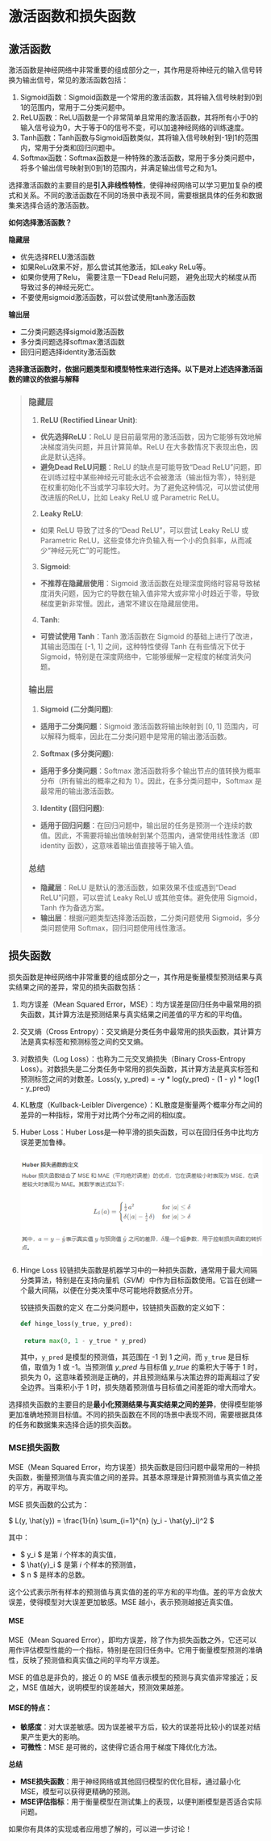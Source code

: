 # 激活函数和损失函数
## 激活函数

激活函数是神经网络中非常重要的组成部分之一，其作用是将神经元的输入信号转换为输出信号，常见的激活函数包括：

1. Sigmoid函数：Sigmoid函数是一个常用的激活函数，其将输入信号映射到0到1的范围内，常用于二分类问题中。
2. ReLU函数：ReLU函数是一个非常简单且常用的激活函数，其将所有小于0的输入信号设为0，大于等于0的信号不变，可以加速神经网络的训练速度。
3. Tanh函数：Tanh函数与Sigmoid函数类似，其将输入信号映射到-1到1的范围内，常用于分类和回归问题中。
4. Softmax函数：Softmax函数是一种特殊的激活函数，常用于多分类问题中，将多个输出信号映射到0到1的范围内，并满足输出信号之和为1。

选择激活函数的主要目的是**引入非线性特性**，使得神经网络可以学习更加复杂的模式和关系。不同的激活函数在不同的场景中表现不同，需要根据具体的任务和数据集来选择合适的激活函数。

**如何选择激活函数？**

**隐藏层**

- 优先选择RELU激活函数
- 如果ReLu效果不好，那么尝试其他激活，如Leaky ReLu等。
- 如果你使用了Relu， 需要注意一下Dead Relu问题， 避免出现大的梯度从而导致过多的神经元死亡。
- 不要使用sigmoid激活函数，可以尝试使用tanh激活函数

**输出层**

- 二分类问题选择sigmoid激活函数
- 多分类问题选择softmax激活函数
- 回归问题选择identity激活函数

**选择激活函数时，依据问题类型和模型特性来进行选择。以下是对上述选择激活函数的建议的依据与解释**

>### 隐藏层
>
>1. **ReLU (Rectified Linear Unit)**:
>   - **优先选择ReLU**：ReLU 是目前最常用的激活函数，因为它能够有效地解决梯度消失问题，并且计算简单。ReLU 在大多数情况下表现出色，因此是默认选择。
>   - **避免Dead ReLU问题**：ReLU 的缺点是可能导致“Dead ReLU”问题，即在训练过程中某些神经元可能永远不会被激活（输出恒为零），特别是在权重初始化不当或学习率较大时。为了避免这种情况，可以尝试使用改进版的ReLU，比如 Leaky ReLU 或 Parametric ReLU。
>
>2. **Leaky ReLU**:
>   - 如果 ReLU 导致了过多的“Dead ReLU”，可以尝试 Leaky ReLU 或 Parametric ReLU，这些变体允许负输入有一个小的负斜率，从而减少“神经元死亡”的可能性。
>
>3. **Sigmoid**:
>   - **不推荐在隐藏层使用**：Sigmoid 激活函数在处理深度网络时容易导致梯度消失问题，因为它的导数在输入值非常大或非常小时趋近于零，导致梯度更新非常慢。因此，通常不建议在隐藏层使用。
>
>4. **Tanh**:
>   - **可尝试使用 Tanh**：Tanh 激活函数在 Sigmoid 的基础上进行了改进，其输出范围在 [-1, 1] 之间，这种特性使得 Tanh 在有些情况下优于 Sigmoid，特别是在深度网络中，它能够缓解一定程度的梯度消失问题。
>
>### 输出层
>
>1. **Sigmoid (二分类问题)**:
>   - **适用于二分类问题**：Sigmoid 激活函数将输出映射到 [0, 1] 范围内，可以解释为概率，因此在二分类问题中是常用的输出激活函数。
>
>2. **Softmax (多分类问题)**:
>   - **适用于多分类问题**：Softmax 激活函数将多个输出节点的值转换为概率分布（所有输出的概率之和为 1）。因此，在多分类问题中，Softmax 是最常用的输出激活函数。
>
>3. **Identity (回归问题)**:
>   - **适用于回归问题**：在回归问题中，输出层的任务是预测一个连续的数值。因此，不需要将输出值映射到某个范围内，通常使用线性激活（即 identity 函数），这意味着输出值直接等于输入值。
>
>### 总结
>
>- **隐藏层**：ReLU 是默认的激活函数，如果效果不佳或遇到“Dead ReLU”问题，可以尝试 Leaky ReLU 或其他变体。避免使用 Sigmoid，Tanh 作为备选方案。
>- **输出层**：根据问题类型选择激活函数，二分类问题使用 Sigmoid，多分类问题使用 Softmax，回归问题使用线性激活。

## 损失函数

损失函数是神经网络中非常重要的组成部分之一，其作用是衡量模型预测结果与真实结果之间的差异，常见的损失函数包括：

1. 均方误差（Mean Squared Error，MSE）：均方误差是回归任务中最常用的损失函数，其计算方法是预测结果与真实结果之间差值的平方和的平均值。

2. 交叉熵（Cross Entropy）：交叉熵是分类任务中最常用的损失函数，其计算方法是真实标签和预测标签之间的交叉熵。

3. 对数损失（Log Loss）：也称为二元交叉熵损失（Binary Cross-Entropy Loss）。对数损失是二分类任务中常用的损失函数，其计算方法是真实标签和预测标签之间的对数差。Loss(y, y_pred) = -y * log(y_pred) - (1 - y) * log(1 - y_pred)

4. KL散度（Kullback-Leibler Divergence）：KL散度是衡量两个概率分布之间的差异的一种指标，常用于对比两个分布之间的相似度。

5. Huber Loss：Huber Loss是一种平滑的损失函数，可以在回归任务中比均方误差更加鲁棒。

   ![image-20241112200944689](../../Image/image-20241112200944689.png)

7. Hinge Loss 铰链损失函数是机器学习中的一种损失函数，通常用于最大间隔分类算法，特别是在支持向量机$（SVM）$中作为目标函数使用。它旨在创建一个最大间隔，以便在分类决策中尽可能地将数据点分开。

   铰链损失函数的定义 在二分类问题中，铰链损失函数的定义如下：

   ```python
   def hinge_loss(y_true, y_pred):
   
   	return max(0, 1 - y_true * y_pred)
   ```

   其中，`y_pred` 是模型的预测值，其范围在 -1 到 1 之间，而 `y_true` 是目标值，取值为 1 或 -1。当预测值 *y_pred* 与目标值 *y_true* 的乘积大于等于 1 时，损失为 0，这意味着预测是正确的，并且预测结果与决策边界的距离超过了安全边界。当乘积小于 1 时，损失随着预测值与目标值之间差距的增大而增大。

选择损失函数的主要目的是**最小化预测结果与真实结果之间的差异**，使得模型能够更加准确地预测目标值。不同的损失函数在不同的场景中表现不同，需要根据具体的任务和数据集来选择合适的损失函数。

### MSE损失函数

MSE（Mean Squared Error，均方误差）损失函数是回归问题中最常用的一种损失函数，衡量预测值与真实值之间的差异。其基本原理是计算预测值与真实值之差的平方，再取平均。

MSE 损失函数的公式为：

$
L(y, \hat{y}) = \frac{1}{n} \sum_{i=1}^{n} (y_i - \hat{y}_i)^2
$

其中：
- $ y_i $ 是第 $i$ 个样本的真实值，
- $ \hat{y}_i $ 是第 $i$ 个样本的预测值，
- $ n $ 是样本的总数。

这个公式表示所有样本的预测值与真实值的差的平方和的平均值。差的平方会放大误差，使得模型对大误差更加敏感。MSE 越小，表示预测越接近真实值。

#### MSE

MSE（Mean Squared Error），即均方误差，除了作为损失函数之外，它还可以用作评估模型性能的一个指标，特别是在回归任务中。它用于衡量模型预测的准确性，反映了预测值和真实值之间的平均平方误差。

MSE 的值总是非负的，接近 0 的 MSE 值表示模型的预测与真实值非常接近；反之，MSE 值越大，说明模型的误差越大，预测效果越差。

#### MSE的特点：
- **敏感度**：对大误差敏感。因为误差被平方后，较大的误差将比较小的误差对结果产生更大的影响。
- **可微性**：MSE 是可微的，这使得它适合用于梯度下降优化方法。
  

**总结**

- **MSE损失函数**：用于神经网络或其他回归模型的优化目标，通过最小化 MSE，模型可以获得更精确的预测。
- **MSE评估指标**：用于衡量模型在测试集上的表现，以便判断模型是否适合实际问题。

如果你有具体的实现或者应用想了解的，可以进一步讨论！
